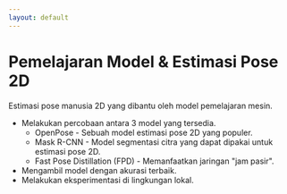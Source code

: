 ```yaml
---
layout: default
---
```

# Pemelajaran Model & Estimasi Pose 2D

Estimasi pose manusia 2D yang dibantu oleh model pemelajaran mesin.

<v-clicks>

- Melakukan percobaan antara 3 model yang tersedia.
  - OpenPose - Sebuah model estimasi pose 2D yang populer.
  - Mask R-CNN - Model segmentasi citra yang dapat dipakai untuk estimasi pose 2D.
  - Fast Pose Distillation (FPD) - Memanfaatkan jaringan "jam pasir".
- Mengambil model dengan akurasi terbaik.
- Melakukan eksperimentasi di lingkungan lokal.

</v-clicks>

<div class="abs-br m-8 flex gap-2 text-sm opacity-50">
  <SlideCurrentNo />
</div>
